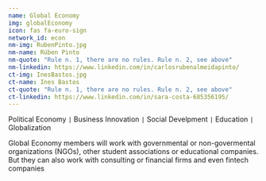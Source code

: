 ```yaml
---
name: Global Economy
img: globalEconomy
icon: fas fa-euro-sign
network_id: econ
nm-img: RubenPinto.jpg
nm-name: Rúben Pinto
nm-quote: "Rule n. 1, there are no rules. Rule n. 2, see above"
nm-linkedin: https://www.linkedin.com/in/carlosrubenalmeidapinto/
ct-img: InesBastos.jpg
ct-name: Ines Bastos
ct-quote: "Rule n. 1, there are no rules. Rule n. 2, see above"
ct-linkedin: https://www.linkedin.com/in/sara-costa-685356195/
---
```


Political Economy <code>&#124;</code> Business Innovation <code>&#124;</code> Social Develpment <code>&#124;</code> Education <code>&#124;</code> Globalization

Global Economy members will work with governmental or non-govermental organizations (NGOs), other student associations or educational companies. But they can also work with consulting or financial firms and even fintech companies